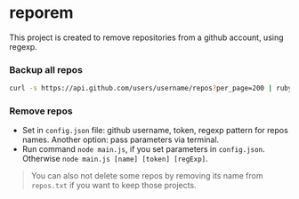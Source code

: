 # reporem
This project is created to remove repositories from a github account, using regexp.

### Backup all repos 

``` bash
curl -s https://api.github.com/users/username/repos?per_page=200 | ruby -rubygems -e 'require "json"; JSON.load(STDIN.read).each { |repo| %x[git clone #{repo["clone_url"]} ]}'
```

### Remove repos
* Set in `config.json` file: github username, token, regexp pattern for repos names. Another option: pass parameters via terminal.
* Run command `node main.js`, if you set parameters in `config.json`. Otherwise `node main.js [name] [token] [regExp]`.

> You can also not delete some repos by removing its name from `repos.txt` if you want to keep those projects.
